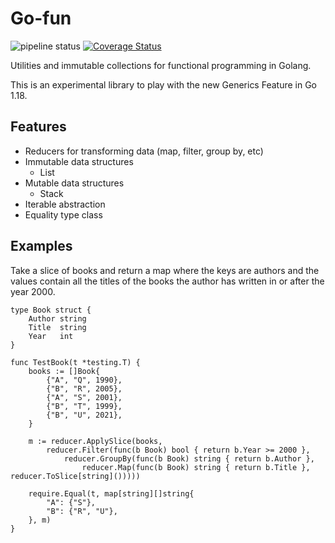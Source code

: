 # Go-fun

![pipeline status](https://github.com/peterzeller/go-fun/actions/workflows/go.yml/badge.svg) [![Coverage Status](https://coveralls.io/repos/github/peterzeller/go-fun/badge.svg)](https://coveralls.io/github/peterzeller/go-fun)

Utilities and immutable collections for functional programming in Golang.

This is an experimental library to play with the new Generics Feature in Go 1.18.


## Features

- Reducers for transforming data (map, filter, group by, etc)
- Immutable data structures
    - List
- Mutable data structures
    - Stack
- Iterable abstraction
- Equality type class

## Examples

Take a slice of books and return a map where the keys are authors and the values contain all the titles of the books the author has written in or after the year 2000.


```
type Book struct {
	Author string
	Title  string
	Year   int
}

func TestBook(t *testing.T) {
	books := []Book{
		{"A", "Q", 1990},
		{"B", "R", 2005},
		{"A", "S", 2001},
		{"B", "T", 1999},
		{"B", "U", 2021},
	}

	m := reducer.ApplySlice(books,
		reducer.Filter(func(b Book) bool { return b.Year >= 2000 },
			reducer.GroupBy(func(b Book) string { return b.Author },
				reducer.Map(func(b Book) string { return b.Title }, reducer.ToSlice[string]()))))

	require.Equal(t, map[string][]string{
		"A": {"S"},
		"B": {"R", "U"},
	}, m)
}
```
